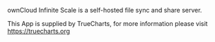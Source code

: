 
ownCloud Infinite Scale is a self-hosted file sync and share server.

This App is supplied by TrueCharts, for more information please visit https://truecharts.org
